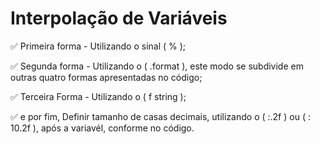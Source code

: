 # Interpolação de Variáveis

✅ Primeira forma - Utilizando o sinal ( % );

✅ Segunda forma - Utilizando o ( .format ), este modo se subdivide em outras quatro formas apresentadas no código;

✅ Terceira Forma - Utilizando o ( f string );

✅ e por fim, Definir tamanho de casas decimais, utilizando o ( :.2f ) ou ( : 10.2f ), após a variavél, conforme no código. 
